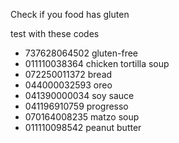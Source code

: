 Check if you food has gluten

test with these codes

- 737628064502 gluten-free
- 011110038364 chicken tortilla soup
- 072250011372 bread
- 044000032593 oreo
- 041390000034 soy sauce
- 041196910759 progresso
- 070164008235 matzo soup
- 011110098542 peanut butter
